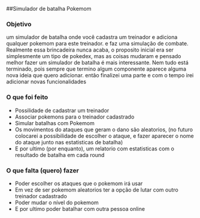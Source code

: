 ##Simulador de batalha Pokemom

### Objetivo

um simulador de batalha onde você cadastra um treinador e adiciona qualquer pokemom para este treinador. e faz uma simulação de combate. 
Realmente essa brincadeira nunca acaba, o proposito inicial era ser simplesmente um tipo de pokedex, mas as coisas mudaram e pensado melhor fazer um simulador de batalha é mais interessante. Nem tudo está terminado, pois sempre que termino algum componente aparece alguma nova ideia que quero adicionar. então finalizei uma parte e com o tempo irei adicionar novas  funcionalidades

### O que foi feito

- Possilidade de cadastrar um treinador
- Associar pokemons para o treinador cadastrado
- Simular batalhas com Pokemom
- Os movimentos do ataques que geram o dano são aleatorios, (no futuro colocarei a possibilidade de escolher o ataque, e fazer aparecer o nome do ataque junto nas estatisticas de batalha)
- E por ultimo (por enquanto), um relatorio com estatisticas com o resultado de batalha em cada round 

### O que falta (quero) fazer

- Poder escolher os ataques que o pokemom irá usar
- Em vez de ser pokemom aleatorios ter a opção de lutar com outro treinador cadastrado
- Poder mudar o nível do pokemom
- E por ultimo poder batalhar com outra pessoa online
